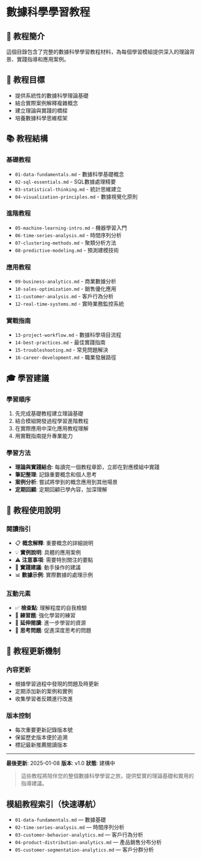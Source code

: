 # 數據科學學習教程

## 📖 教程簡介

這個目錄包含了完整的數據科學學習教程材料，為每個學習模組提供深入的理論背景、實踐指導和應用案例。

## 🎯 教程目標

- 提供系統性的數據科學理論基礎
- 結合實際案例解釋複雜概念
- 建立理論與實踐的橋樑
- 培養數據科學思維框架

## 📚 教程結構

### 基礎教程
- `01-data-fundamentals.md` - 數據科學基礎概念
- `02-sql-essentials.md` - SQL數據處理精要
- `03-statistical-thinking.md` - 統計思維建立
- `04-visualization-principles.md` - 數據視覺化原則

### 進階教程
- `05-machine-learning-intro.md` - 機器學習入門
- `06-time-series-analysis.md` - 時間序列分析
- `07-clustering-methods.md` - 聚類分析方法
- `08-predictive-modeling.md` - 預測建模技術

### 應用教程
- `09-business-analytics.md` - 商業數據分析
- `10-sales-optimization.md` - 銷售優化應用
- `11-customer-analysis.md` - 客戶行為分析
- `12-real-time-systems.md` - 實時業務監控系統

### 實戰指南
- `13-project-workflow.md` - 數據科學項目流程
- `14-best-practices.md` - 最佳實踐指南
- `15-troubleshooting.md` - 常見問題解決
- `16-career-development.md` - 職業發展路徑

## 🎓 學習建議

### 學習順序
1. 先完成基礎教程建立理論基礎
2. 結合模組開發過程學習進階教程
3. 在實際應用中深化應用教程理解
4. 用實戰指南提升專業能力

### 學習方法
- **理論與實踐結合**: 每讀完一個教程章節，立即在對應模組中實踐
- **筆記整理**: 記錄重要概念和個人思考
- **案例分析**: 嘗試將學到的概念應用到其他場景
- **定期回顧**: 定期回顧已學內容，加深理解

## 📝 教程使用說明

### 閱讀指引
- 📋 **概念解釋**: 重要概念的詳細說明
- 💡 **實例說明**: 具體的應用案例
- ⚠️ **注意事項**: 需要特別關注的要點
- 🔧 **實踐建議**: 動手操作的建議
- 📊 **數據示例**: 實際數據的處理示例

### 互動元素
- ✅ **檢查點**: 理解程度的自我檢驗
- 🎯 **練習題**: 強化學習的練習
- 🔗 **延伸閱讀**: 進一步學習的資源
- 💭 **思考問題**: 促進深度思考的問題

## 🔄 教程更新機制

### 內容更新
- 根據學習過程中發現的問題及時更新
- 定期添加新的案例和實例
- 收集學習者反饋進行改進

### 版本控制
- 每次重要更新記錄版本號
- 保留歷史版本便於追溯
- 標記最新推薦閱讀版本

---

**最後更新**: 2025-01-08
**版本**: v1.0
**狀態**: 建構中

> 這些教程將陪伴您的整個數據科學學習之旅，提供堅實的理論基礎和實用的指導建議。

## 模組教程索引（快速導航）
- `01-data-fundamentals.md` — 數據基礎
- `02-time-series-analysis.md` — 時間序列分析
- `03-customer-behavior-analytics.md` — 客戶行為分析
- `04-product-distribution-analytics.md` — 產品銷售分布分析
- `05-customer-segmentation-analytics.md` — 客戶分群分析